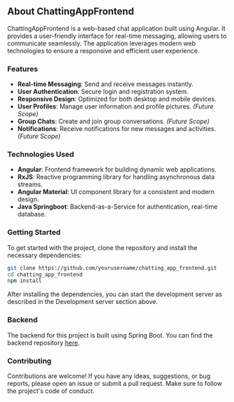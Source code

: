 ## About ChattingAppFrontend

ChattingAppFrontend is a web-based chat application built using Angular. It provides a user-friendly interface for real-time messaging, allowing users to communicate seamlessly. The application leverages modern web technologies to ensure a responsive and efficient user experience.

### Features

- **Real-time Messaging**: Send and receive messages instantly.
- **User Authentication**: Secure login and registration system.
- **Responsive Design**: Optimized for both desktop and mobile devices.
- **User Profiles**: Manage user information and profile pictures. *(Future Scope)*
- **Group Chats**: Create and join group conversations. *(Future Scope)*
- **Notifications**: Receive notifications for new messages and activities. *(Future Scope)*


### Technologies Used

- **Angular**: Frontend framework for building dynamic web applications.
- **RxJS**: Reactive programming library for handling asynchronous data streams.
- **Angular Material**: UI component library for a consistent and modern design.
- **Java Springboot**: Backend-as-a-Service for authentication, real-time database.

### Getting Started

To get started with the project, clone the repository and install the necessary dependencies:

```bash
git clone https://github.com/yourusername/chatting_app_frontend.git
cd chatting_app_frontend
npm install
```

After installing the dependencies, you can start the development server as described in the Development server section above.

### Backend

The backend for this project is built using Spring Boot. You can find the backend repository [here](https://github.com/SahilDhanwani/ChattingApplication).

### Contributing

Contributions are welcome! If you have any ideas, suggestions, or bug reports, please open an issue or submit a pull request. Make sure to follow the project's code of conduct.